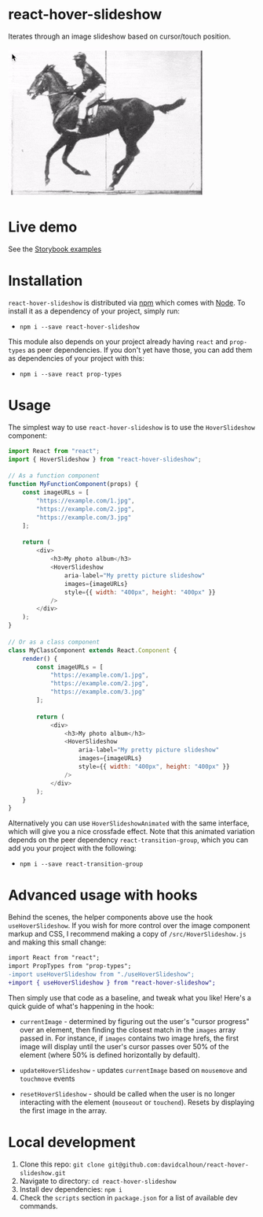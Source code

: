 # react-hover-slideshow
Iterates through an image slideshow based on cursor/touch position.

![Hover slideshow preview](https://raw.githubusercontent.com/davidcalhoun/react-hover-slideshow/master/static/preview.gif)

# Live demo
See the [Storybook examples](https://davidcalhoun.github.io/react-hover-slideshow/index.html)

# Installation
`react-hover-slideshow` is distributed via [npm](https://www.npmjs.com/) which comes with [Node](https://nodejs.org/).  To install it as a dependency of your project, simply run:

* `npm i --save react-hover-slideshow`

This module also depends on your project already having `react` and `prop-types` as peer dependencies.  If you don't yet have those, you can add them as dependencies of your project with this:

* `npm i --save react prop-types`

# Usage
The simplest way to use `react-hover-slideshow` is to use the `HoverSlideshow` component:

```js
import React from "react";
import { HoverSlideshow } from "react-hover-slideshow";

// As a function component
function MyFunctionComponent(props) {
	const imageURLs = [
		"https://example.com/1.jpg",
		"https://example.com/2.jpg",
		"https://example.com/3.jpg"
	];

	return (
		<div>
			<h3>My photo album</h3>
			<HoverSlideshow
				aria-label="My pretty picture slideshow"
				images={imageURLs}
				style={{ width: "400px", height: "400px" }}
			/>
		</div>
	);
}

// Or as a class component
class MyClassComponent extends React.Component {
	render() {
		const imageURLs = [
			"https://example.com/1.jpg",
			"https://example.com/2.jpg",
			"https://example.com/3.jpg"
		];

		return (
			<div>
				<h3>My photo album</h3>
				<HoverSlideshow
					aria-label="My pretty picture slideshow"
					images={imageURLs}
					style={{ width: "400px", height: "400px" }}
				/>
			</div>
		);
	}
}
```

Alternatively you can use `HoverSlideshowAnimated` with the same interface, which will give you a nice crossfade effect.  Note that this animated variation depends on the peer dependency `react-transition-group`, which you can add you your project with the following:

* `npm i --save react-transition-group`

# Advanced usage with hooks
Behind the scenes, the helper components above use the hook `useHoverSlideshow`.  If you wish for more control over the image component markup and CSS, I recommend making a copy of `/src/HoverSlideshow.js` and making this small change:

```diff
import React from "react";
import PropTypes from "prop-types";
-import useHoverSlideshow from "./useHoverSlideshow";
+import { useHoverSlideshow } from "react-hover-slideshow";
```

Then simply use that code as a baseline, and tweak what you like!  Here's a quick guide of what's happening in the hook:

* `currentImage` - determined by figuring out the user's "cursor progress" over an element, then finding the closest match in the `images` array passed in.  For instance, if `images` contains two image hrefs, the first image will display until the user's cursor passes over 50% of the element (where 50% is defined horizontally by default).

* `updateHoverSlideshow` - updates `currentImage` based on `mousemove` and `touchmove` events

* `resetHoverSlideshow` - should be called when the user is no longer interacting with the element (`mouseout` or `touchend`).  Resets by displaying the first image in the array.

# Local development
1. Clone this repo: `git clone git@github.com:davidcalhoun/react-hover-slideshow.git`
1. Navigate to directory: `cd react-hover-slideshow`
1. Install dev dependencies: `npm i`
1. Check the `scripts` section in `package.json` for a list of available dev commands.
